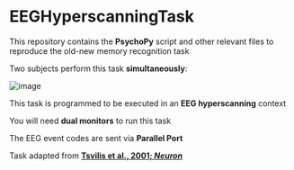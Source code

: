 # EEGHyperscanningTask

This repository contains the **PsychoPy** script and other relevant files to reproduce the old-new memory recognition task

Two subjects perform this task **simultaneously**:

![image](https://github.com/movivi/EEGHyperscanningTask/assets/46511747/11e6fdda-4222-4101-a5b5-cb3ea4f4ab49)




This task is programmed to be executed in an **EEG hyperscanning** context

You will need **dual monitors** to run this task

The EEG event codes are sent via **Parallel Port**

Task adapted from [**Tsvilis et al., 2001; *Neuron***](https://www.sciencedirect.com/science/article/pii/S0896627301003762?via%3Dihub)
